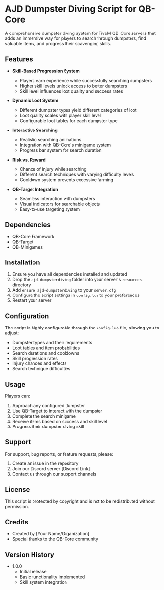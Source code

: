 # AJD Dumpster Diving Script for QB-Core

A comprehensive dumpster diving system for FiveM QB-Core servers that adds an immersive way for players to search through dumpsters, find valuable items, and progress their scavenging skills.

## Features

- **Skill-Based Progression System**
  - Players earn experience while successfully searching dumpsters
  - Higher skill levels unlock access to better dumpsters
  - Skill level influences loot quality and success rates

- **Dynamic Loot System**
  - Different dumpster types yield different categories of loot
  - Loot quality scales with player skill level
  - Configurable loot tables for each dumpster type

- **Interactive Searching**
  - Realistic searching animations
  - Integration with QB-Core's minigame system
  - Progress bar system for search duration

- **Risk vs. Reward**
  - Chance of injury while searching
  - Different search techniques with varying difficulty levels
  - Cooldown system prevents excessive farming

- **QB-Target Integration**
  - Seamless interaction with dumpsters
  - Visual indicators for searchable objects
  - Easy-to-use targeting system

## Dependencies

- QB-Core Framework
- QB-Target
- QB-Minigames

## Installation

1. Ensure you have all dependencies installed and updated
2. Drop the `ajd-dumpsterdiving` folder into your server's `resources` directory
3. Add `ensure ajd-dumpsterdiving` to your `server.cfg`
4. Configure the script settings in `config.lua` to your preferences
5. Restart your server

## Configuration

The script is highly configurable through the `config.lua` file, allowing you to adjust:

- Dumpster types and their requirements
- Loot tables and item probabilities
- Search durations and cooldowns
- Skill progression rates
- Injury chances and effects
- Search technique difficulties

## Usage

Players can:
1. Approach any configured dumpster
2. Use QB-Target to interact with the dumpster
3. Complete the search minigame
4. Receive items based on success and skill level
5. Progress their dumpster diving skill

## Support

For support, bug reports, or feature requests, please:
1. Create an issue in the repository
2. Join our Discord server [Discord Link]
3. Contact us through our support channels

## License

This script is protected by copyright and is not to be redistributed without permission.

## Credits

- Created by [Your Name/Organization]
- Special thanks to the QB-Core community

## Version History

- 1.0.0
  - Initial release
  - Basic functionality implemented
  - Skill system integration
